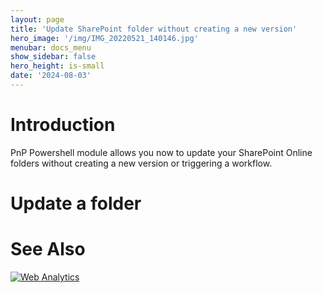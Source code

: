 ```yaml
---
layout: page
title: 'Update SharePoint folder without creating a new version'
hero_image: '/img/IMG_20220521_140146.jpg'
menubar: docs_menu
show_sidebar: false
hero_height: is-small
date: '2024-08-03'
---
```


# Introduction

PnP Powershell module allows you now to update your SharePoint Online folders without creating a new version or triggering a workflow.


# Update a folder



# See Also



<!-- Default Statcounter code for SystemUpdateFolder
https://powershellscripts.github.io/articles/en/SharePointOnline/systemupdatefolder/
-->
<script type="text/javascript">
var sc_project=13025466; 
var sc_invisible=1; 
var sc_security="d1a2cfd0"; 
var sc_client_storage="disabled"; 
</script>
<script type="text/javascript"
src="https://www.statcounter.com/counter/counter.js"
async></script>
<noscript><div class="statcounter"><a title="Web Analytics"
href="https://statcounter.com/" target="_blank"><img
class="statcounter"
src="https://c.statcounter.com/13025466/0/d1a2cfd0/1/"
alt="Web Analytics"
referrerPolicy="no-referrer-when-downgrade"></a></div></noscript>
<!-- End of Statcounter Code -->